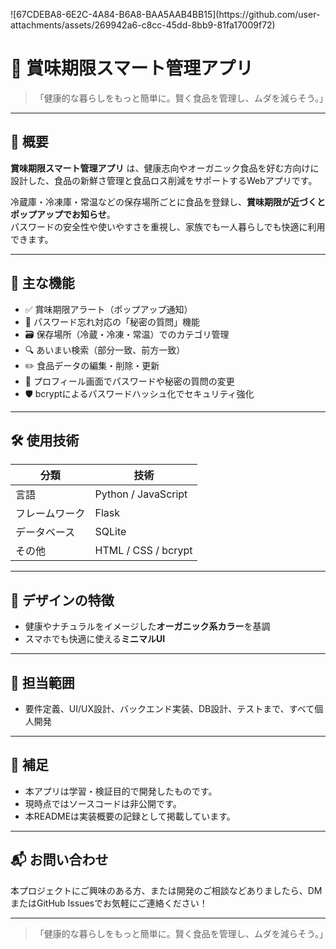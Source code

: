 <p>
![67CDEBA8-6E2C-4A84-B6A8-BAA5AAB4BB15](https://github.com/user-attachments/assets/269942a6-c8cc-45dd-8bb9-81fa17009f72)
</p>

# 🥦 賞味期限スマート管理アプリ

> 「健康的な暮らしをもっと簡単に。賢く食品を管理し、ムダを減らそう。」

---

## 📝 概要

**賞味期限スマート管理アプリ** は、健康志向やオーガニック食品を好む方向けに設計した、食品の新鮮さ管理と食品ロス削減をサポートするWebアプリです。

冷蔵庫・冷凍庫・常温などの保存場所ごとに食品を登録し、**賞味期限が近づくとポップアップでお知らせ**。  
パスワードの安全性や使いやすさを重視し、家族でも一人暮らしでも快適に利用できます。

---

## 🔧 主な機能

- ✅ 賞味期限アラート（ポップアップ通知）
- 🔐 パスワード忘れ対応の「秘密の質問」機能
- 🗃️ 保存場所（冷蔵・冷凍・常温）でのカテゴリ管理
- 🔍 あいまい検索（部分一致、前方一致）
- ✏️ 食品データの編集・削除・更新
- 🙋 プロフィール画面でパスワードや秘密の質問の変更
- 🛡️ bcryptによるパスワードハッシュ化でセキュリティ強化

---

## 🛠 使用技術

| 分類          | 技術              |
|---------------|-------------------|
| 言語          | Python / JavaScript |
| フレームワーク| Flask             |
| データベース  | SQLite            |
| その他        | HTML / CSS / bcrypt |

---

## 🎨 デザインの特徴

- 健康やナチュラルをイメージした**オーガニック系カラー**を基調
- スマホでも快適に使える**ミニマルUI**

---

## 👤 担当範囲

- 要件定義、UI/UX設計、バックエンド実装、DB設計、テストまで、すべて個人開発

---

## 📎 補足

- 本アプリは学習・検証目的で開発したものです。  
- 現時点ではソースコードは非公開です。  
- 本READMEは実装概要の記録として掲載しています。

---

## 📬 お問い合わせ

本プロジェクトにご興味のある方、または開発のご相談などありましたら、DMまたはGitHub Issuesでお気軽にご連絡ください！

---

> 「健康的な暮らしをもっと簡単に。賢く食品を管理し、ムダを減らそう。」
